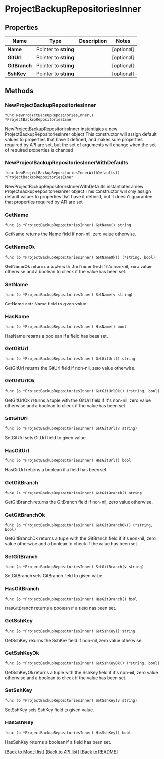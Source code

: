 # ProjectBackupRepositoriesInner

## Properties

Name | Type | Description | Notes
------------ | ------------- | ------------- | -------------
**Name** | Pointer to **string** |  | [optional] 
**GitUrl** | Pointer to **string** |  | [optional] 
**GitBranch** | Pointer to **string** |  | [optional] 
**SshKey** | Pointer to **string** |  | [optional] 

## Methods

### NewProjectBackupRepositoriesInner

`func NewProjectBackupRepositoriesInner() *ProjectBackupRepositoriesInner`

NewProjectBackupRepositoriesInner instantiates a new ProjectBackupRepositoriesInner object
This constructor will assign default values to properties that have it defined,
and makes sure properties required by API are set, but the set of arguments
will change when the set of required properties is changed

### NewProjectBackupRepositoriesInnerWithDefaults

`func NewProjectBackupRepositoriesInnerWithDefaults() *ProjectBackupRepositoriesInner`

NewProjectBackupRepositoriesInnerWithDefaults instantiates a new ProjectBackupRepositoriesInner object
This constructor will only assign default values to properties that have it defined,
but it doesn't guarantee that properties required by API are set

### GetName

`func (o *ProjectBackupRepositoriesInner) GetName() string`

GetName returns the Name field if non-nil, zero value otherwise.

### GetNameOk

`func (o *ProjectBackupRepositoriesInner) GetNameOk() (*string, bool)`

GetNameOk returns a tuple with the Name field if it's non-nil, zero value otherwise
and a boolean to check if the value has been set.

### SetName

`func (o *ProjectBackupRepositoriesInner) SetName(v string)`

SetName sets Name field to given value.

### HasName

`func (o *ProjectBackupRepositoriesInner) HasName() bool`

HasName returns a boolean if a field has been set.

### GetGitUrl

`func (o *ProjectBackupRepositoriesInner) GetGitUrl() string`

GetGitUrl returns the GitUrl field if non-nil, zero value otherwise.

### GetGitUrlOk

`func (o *ProjectBackupRepositoriesInner) GetGitUrlOk() (*string, bool)`

GetGitUrlOk returns a tuple with the GitUrl field if it's non-nil, zero value otherwise
and a boolean to check if the value has been set.

### SetGitUrl

`func (o *ProjectBackupRepositoriesInner) SetGitUrl(v string)`

SetGitUrl sets GitUrl field to given value.

### HasGitUrl

`func (o *ProjectBackupRepositoriesInner) HasGitUrl() bool`

HasGitUrl returns a boolean if a field has been set.

### GetGitBranch

`func (o *ProjectBackupRepositoriesInner) GetGitBranch() string`

GetGitBranch returns the GitBranch field if non-nil, zero value otherwise.

### GetGitBranchOk

`func (o *ProjectBackupRepositoriesInner) GetGitBranchOk() (*string, bool)`

GetGitBranchOk returns a tuple with the GitBranch field if it's non-nil, zero value otherwise
and a boolean to check if the value has been set.

### SetGitBranch

`func (o *ProjectBackupRepositoriesInner) SetGitBranch(v string)`

SetGitBranch sets GitBranch field to given value.

### HasGitBranch

`func (o *ProjectBackupRepositoriesInner) HasGitBranch() bool`

HasGitBranch returns a boolean if a field has been set.

### GetSshKey

`func (o *ProjectBackupRepositoriesInner) GetSshKey() string`

GetSshKey returns the SshKey field if non-nil, zero value otherwise.

### GetSshKeyOk

`func (o *ProjectBackupRepositoriesInner) GetSshKeyOk() (*string, bool)`

GetSshKeyOk returns a tuple with the SshKey field if it's non-nil, zero value otherwise
and a boolean to check if the value has been set.

### SetSshKey

`func (o *ProjectBackupRepositoriesInner) SetSshKey(v string)`

SetSshKey sets SshKey field to given value.

### HasSshKey

`func (o *ProjectBackupRepositoriesInner) HasSshKey() bool`

HasSshKey returns a boolean if a field has been set.


[[Back to Model list]](../README.md#documentation-for-models) [[Back to API list]](../README.md#documentation-for-api-endpoints) [[Back to README]](../README.md)


